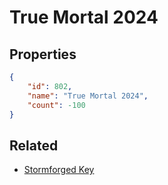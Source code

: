 # True Mortal 2024

<no description available>

## Properties

```json
{
    "id": 802,
    "name": "True Mortal 2024",
    "count": -100
}
```

## Related

- [Stormforged Key](../items/21859-stormforged-key.md)

